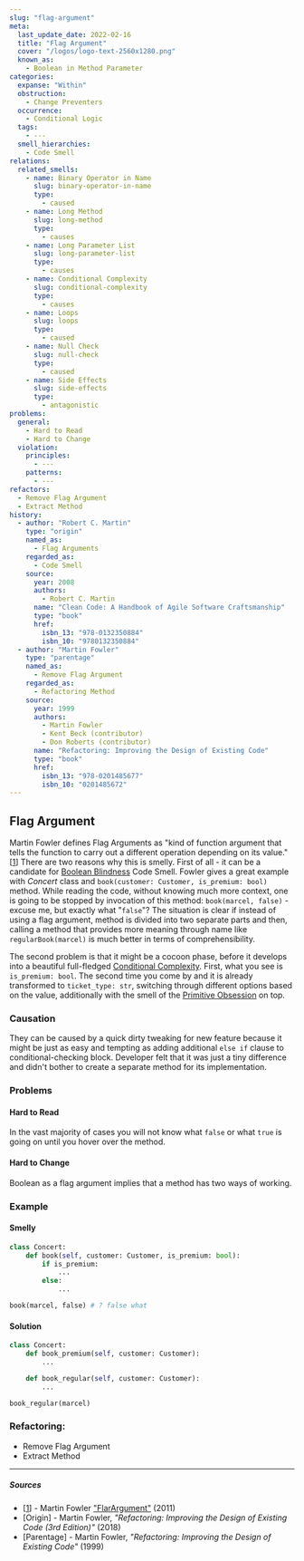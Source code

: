 ```yaml
---
slug: "flag-argument"
meta:
  last_update_date: 2022-02-16
  title: "Flag Argument"
  cover: "/logos/logo-text-2560x1280.png"
  known_as:
    - Boolean in Method Parameter
categories:
  expanse: "Within"
  obstruction:
    - Change Preventers
  occurrence:
    - Conditional Logic
  tags:
    - ---
  smell_hierarchies:
    - Code Smell
relations:
  related_smells:
    - name: Binary Operator in Name
      slug: binary-operator-in-name
      type:
        - caused
    - name: Long Method
      slug: long-method
      type:
        - causes
    - name: Long Parameter List
      slug: long-parameter-list
      type:
        - causes
    - name: Conditional Complexity
      slug: conditional-complexity
      type:
        - causes
    - name: Loops
      slug: loops
      type:
        - caused
    - name: Null Check
      slug: null-check
      type:
        - caused
    - name: Side Effects
      slug: side-effects
      type:
        - antagonistic
problems:
  general:
    - Hard to Read
    - Hard to Change
  violation:
    principles:
      - ---
    patterns:
      - ---
refactors:
  - Remove Flag Argument
  - Extract Method
history:
  - author: "Robert C. Martin"
    type: "origin"
    named_as:
      - Flag Arguments
    regarded_as:
      - Code Smell
    source:
      year: 2008
      authors:
        - Robert C. Martin
      name: "Clean Code: A Handbook of Agile Software Craftsmanship"
      type: "book"
      href:
        isbn_13: "978-0132350884"
        isbn_10: "9780132350884"
  - author: "Martin Fowler"
    type: "parentage"
    named_as:
      - Remove Flag Argument
    regarded_as:
      - Refactoring Method
    source:
      year: 1999
      authors:
        - Martin Fowler
        - Kent Beck (contributor)
        - Don Roberts (contributor)
      name: "Refactoring: Improving the Design of Existing Code"
      type: "book"
      href:
        isbn_13: "978-0201485677"
        isbn_10: "0201485672"
---
```


## Flag Argument

Martin Fowler defines Flag Arguments as "kind of function argument that tells the function to carry out a different operation depending on its value." [[1](#sources)] There are two reasons why this is smelly. First of all - it can be a candidate for [Boolean Blindness](./boolean-blindness.md) Code Smell. Fowler gives a great example with _Concert_ class and `book(customer: Customer, is_premium: bool)` method. While reading the code, without knowing much more context, one is going to be stopped by invocation of this method: `book(marcel, false)` - excuse me, but exactly what "`false`"? The situation is clear if instead of using a flag argument, method is divided into two separate parts and then, calling a method that provides more meaning through name like `regularBook(marcel)` is much better in terms of comprehensibility.

The second problem is that it might be a cocoon phase, before it develops into a beautiful full-fledged [Conditional Complexity](./conditional-complexity.md). First, what you see is `is_premium: bool`. The second time you come by and it is already transformed to `ticket_type: str`, switching through different options based on the value, additionally with the smell of the [Primitive Obsession](./primitive-obsession.md) on top.

### Causation

They can be caused by a quick dirty tweaking for new feature because it might be just as easy and tempting as adding additional `else if` clause to conditional-checking block. Developer felt that it was just a tiny difference and didn't bother to create a separate method for its implementation.

### Problems

#### **Hard to Read**

In the vast majority of cases you will not know what `false` or what `true` is going on until you hover over the method.

#### **Hard to Change**

Boolean as a flag argument implies that a method has two ways of working.

### Example

#### Smelly

```py
class Concert:
    def book(self, customer: Customer, is_premium: bool):
        if is_premium:
            ...
        else:
            ...

book(marcel, false) # ? false what
```

#### Solution

```py
class Concert:
    def book_premium(self, customer: Customer):
        ...

    def book_regular(self, customer: Customer):
        ...

book_regular(marcel)
```

### Refactoring:

- Remove Flag Argument
- Extract Method

---

##### Sources

- [[1](#sources)] - Martin Fowler ["FlarArgument"](https://martinfowler.com/bliki/FlagArgument.html) (2011)
- [Origin] - Martin Fowler, _"Refactoring: Improving the Design of Existing Code (3rd Edition)"_ (2018)
- [Parentage] - Martin Fowler, _"Refactoring: Improving the Design of Existing Code"_ (1999)
